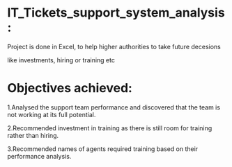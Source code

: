 # IT_Tickets_support_system_analysis:
Project is done in Excel, to help higher authorities to take future decesions

like investments, hiring or training etc

# Objectives achieved:
1.Analysed the support team performance and discovered that the team is not working at its full potential.

2.Recommended investment in training as there is still room for training rather than hiring.

3.Recommended names of agents required training based on their performance analysis.
